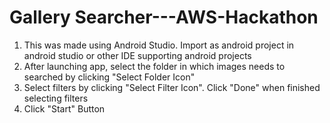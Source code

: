 # Gallery Searcher---AWS-Hackathon

1) This was made using Android Studio. Import as android project in android studio or other IDE supporting android projects
2) After launching app, select the folder in which images needs to searched by clicking "Select Folder Icon"
3) Select filters by clicking "Select Filter Icon". Click "Done" when finished selecting filters
4) Click "Start" Button
